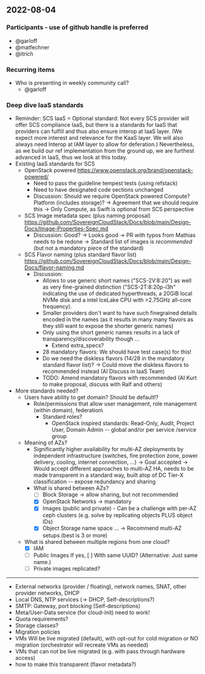 ## 2022-08-04

### Participants - use of github handle is preferred
* @garloff
* @matfechner
* @itrich

### Recurring items
* Who is presenting in weekly community call?
  * @garloff

### Deep dive IaaS standards
* Reminder: SCS IaaS = Optional standard:
    Not every SCS provider will offer SCS compliance IaaS, but there is a standards for IaaS that providers can fulfill and thus also ensure interop at IaaS layer. (We expect more interest and relevance for the KaaS layer. We will also always need Interop at IAM layer to allow for deferation.)
    Nevertheless, as we build our ref implementation from the ground up, we are furthest advanced in IaaS, thus we look at this today.
* Existing IaaS standards for SCS
  * OpenStack powered https://www.openstack.org/brand/openstack-powered/
     * Need to pass the guideline tempest tests (using refstack)
     * Need to have designated code sections unchanged
     * Discussion: Should we require OpenStack powered Compute? Platform (includes storage)?
       -> Agreement that we should require this
       -> Only Compute, as Swift is optional from SCS perspective
   * SCS Image metadata spec (plus naming proposal)
        https://github.com/SovereignCloudStack/Docs/blob/main/Design-Docs/Image-Properties-Spec.md
        * Discussion: Good?
        -> Looks good
        -> PR with typos from Mathias needs to be redone
        -> Standard list of images is *recommended* (but not a mandatory piece of the standard)
   * SCS Flavor naming (plus standard flavor list)
      https://github.com/SovereignCloudStack/Docs/blob/main/Design-Docs/flavor-naming.md
     * Discussion:
       * Allows to use generic short names ("SCS-2V:8:20") as well as very fine-grained distinction ("SCS-2T:8:20p-i3h" indicating the use of dedicated hyperthreads, a 20GiB local NVMe disk and a intel IceLake CPU with >2.75GHz all-core frequency).
       * Smaller providers don't want to have such finegrained details encoded in the names (as it results in many many flavors as they still want to expose the shorter generic names)
       * Only using the short generic names results in a lack of transparency/discoverability though ...
         * Extend extra_specs?
       * 28 mandatory flavors: We should have test case(s) for this!
       * Do we need the diskless flavors (14/28 in the mandatory standard flavor list)?
         -> Could move the diskless flavors to recommended instead (AI Discuss in IaaS Team)
       * TODO: Amend mandatory flavors with recommended (AI Kurt to make proposal, discuss with Ralf and others)
* More standards needed?
  * Users have ability to get domain? Should be default!?
    * Role/permissions that allow user management, role management (within domain), federation\
      * Standard roles?
        * OpenStack inspired standards: Read-Only, Audit, Project User, Domain Admin -- global and/or per service /service group
  * Meaning of AZs?
    * Significantly higher availability for multi-AZ deployments by independent infrastructure (switches, fire protection zone, power delivery, cooling, internet connection, ...)
    -> Goal accepted
    -> Would accept different approaches to multi-AZ HA, needs to be made transparent in a standard way, built atop of DC Tier-X classification -- expose redundancy and sharing
    * What is shared between AZs?
      - [ ] Block Storage -> allow sharing, but not recommended
      - [x] OpenStack Networks -> mandatory
      - [x] Images (public and private)
            - Can be a challenge with per-AZ ceph clusters (e.g. solve by replicating objects PLUS object IDs)
      - [x] Object Storage name space
      ...
    -> Recommend multi-AZ setups (best is 3 or more)
  * What is shared between multiple regions from one cloud?
    - [X] IAM
    - [ ] Public Images
      If yes,  [ ] With same UUID? (Alternative: Just same name.)
    - [ ] Private images replicated?
---
   * External networks (provider / floating), network names, SNAT, other provider networks, DHCP
   * Local DNS, NTP services (-> DHCP, Self-descriptions?)
   * SMTP: Gateway, port blocking (Self-descriptions)
   * Meta/User-Data service (for cloud-init) need to work!
   * Quota requirements?
   * Storage classes?
   * Migration policies
   * VMs Will be live migrated (default), with opt-out for cold migration or NO migration (orchestrator will recreate VMs as needed)
   * VMs that can not be live migrated (e.g. with pass through hardware access)
   * how to make this transparent (flavor metadata?)

